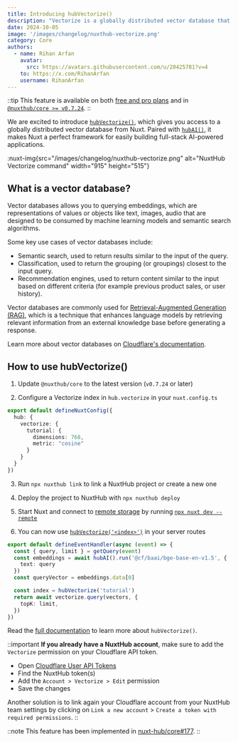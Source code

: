 ```yaml
---
title: Introducing hubVectorize()
description: "Vectorize is a globally distributed vector database that enables you to build full-stack, AI-powered applications with Nuxt."
date: 2024-10-05
image: '/images/changelog/nuxthub-vectorize.png'
category: Core
authors:
  - name: Rihan Arfan
    avatar:
      src: https://avatars.githubusercontent.com/u/20425781?v=4
    to: https://x.com/RihanArfan
    username: RihanArfan
---
```


::tip
This feature is available on both [free and pro plans](/pricing) and in [`@nuxthub/core >= v0.7.24`](https://github.com/nuxt-hub/core/releases/tag/v0.7.24).
::

We are excited to introduce [`hubVectorize()`](/docs/features/vectorize), which gives you access to a globally distributed vector database from Nuxt. Paired with [`hubAI()`](/docs/features/ai), it makes Nuxt a perfect framework for easily building full-stack AI-powered applications.

:nuxt-img{src="/images/changelog/nuxthub-vectorize.png" alt="NuxtHub Vectorize command" width="915" height="515"}

## What is a vector database?

Vector databases allows you to querying embeddings, which are representations of values or objects like text, images, audio that are designed to be consumed by machine learning models and semantic search algorithms.

Some key use cases of vector databases include:
- Semantic search, used to return results similar to the input of the query.
- Classification, used to return the grouping (or groupings) closest to the input query.
- Recommendation engines, used to return content similar to the input based on different criteria (for example previous product sales, or user history).

Vector databases are commonly used for [Retrieval-Augmented Generation (RAG)](https://developers.cloudflare.com/reference-architecture/diagrams/ai/ai-rag/), which is a technique that enhances language models by retrieving relevant information from an external knowledge base before generating a response.

Learn more about vector databases on [Cloudflare's documentation](https://developers.cloudflare.com/vectorize/reference/what-is-a-vector-database/).

## How to use hubVectorize()

1. Update `@nuxthub/core` to the latest version (`v0.7.24` or later)

2. Configure a Vectorize index in `hub.vectorize` in your `nuxt.config.ts`

```ts [nuxt.config.ts]
export default defineNuxtConfig({
  hub: {
    vectorize: {
      tutorial: {
        dimensions: 768,
        metric: "cosine"
      }
    }
  }
})
```

3. Run `npx nuxthub link` to link a NuxtHub project or create a new one

4. Deploy the project to NuxtHub with `npx nuxthub deploy`

5. Start Nuxt and connect to [remote storage](/docs/getting-started/remote-storage) by running [`npx nuxt dev --remote`](/docs/getting-started/remote-storage)

5. You can now use [`hubVectorize('<index>')`](/docs/features/vectorize) in your server routes

```ts [server/api/vectorize-search.ts]
export default defineEventHandler(async (event) => {
  const { query, limit } = getQuery(event)
  const embeddings = await hubAI().run('@cf/baai/bge-base-en-v1.5', {
    text: query
  })
  const queryVector = embeddings.data[0]

  const index = hubVectorize('tutorial')
  return await vectorize.query(vectors, {
    topK: limit,
  })
})
```

Read the [full documentation](/docs/features/vectorize) to learn more about `hubVectorize()`.

::important
**If you already have a NuxtHub account**, make sure to add the `Vectorize` permission on your Cloudflare API token.

- Open [Cloudflare User API Tokens](https://dash.cloudflare.com/profile/api-tokens)
- Find the NuxtHub token(s)
- Add the `Account > Vectorize > Edit` permission
- Save the changes

Another solution is to link again your Cloudflare account from your NuxtHub team settings by clicking on `Link a new account` > `Create a token with required permissions`.
::

::note
This feature has been implemented in [nuxt-hub/core#177](https://github.com/nuxt-hub/core/pull/177).
::

